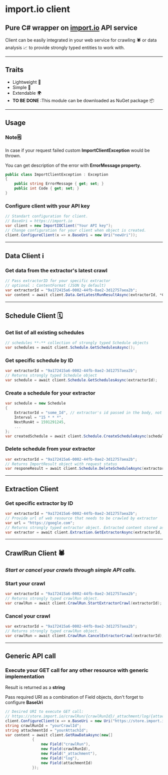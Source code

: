 # import.io client

## Pure C# wrapper on [import.io](http://import.io) API service

Client can be easily integrated in your web service for crawling 🕷️ or data analysis 📈 to provide strongly typed entities to work with.

---

## Traits

- Lightweight 🍃
- Simple 🐣
- Extendable 🌍
- **TO BE DONE** :This module can be downloaded as NuGet package 📦

---

## Usage

### **Note**🗒️

In case if your request failed custom **ImportClientException** would be thrown.

You can get description of the error with **ErrorMessage property.**

```csharp
public class ImportClientException : Exception
{
    public string ErrorMessage { get; set; }
    public int Code { get; set; }
}
```

### Configure client with your API key

```csharp
// Standart configuration for client.
// BaseUri = https://import.io
var client = new ImportIOClient("Your API key");
// Change configuration for your client when object is created.
client.ConfigureClient(x => x.BaseUri = new Uri("newUri"));
```

---

## Data Client ℹ️

### Get data from the extractor's latest crawl

```csharp
// Pass extractorID for your specific extractor
// optional : ContentFormat (JSON by default)
var extractorId = "9a172415a6-0002-44fb-0ae2-3d12757aea2b";
var content = await client.Data.GetLatestRunResultAsync(extractorId, *ContentFormat.CSV*);
```

---

## Schedule Client 🗓️

### Get list of all existing schedules

```csharp
// schedules **-** collection of strongly typed Schedule objects
var schedules = await client.Schedule.GetSchedulesAsync();
```

### Get specific schedule by ID

```csharp
var extractorId = "9a172415a6-0002-44fb-0ae2-3d12757aea2b";
// Returns strongly typed Schedule object
var schedule = await client.Schedule.GetSchedulesAsync(extractorId);
```

### Create a schedule for your extractor

```csharp
var schedule = new Schedule
{
	ExtractorId = "some_Id", // extractor's id passed in the body, not in the URL
	Interval = "15 * * *",
	NextRunAt = 1591291245,
	...
};
var createdSchedule = await client.Schedule.CreateScheduleAsync(schedule);
```

### Delete schedule from your extractor

```csharp
var extractorId = "9a172415a6-0002-44fb-0ae2-3d12757aea2b";
// Returns ImportResult object with request status
var responeResult = await client.Schedule.DeleteScheduleAsync(extractorId);
```

---

## Extraction Client

### Get specific extractor by ID

```csharp
var extractorId = "9a172415a6-0002-44fb-0ae2-3d12757aea2b";
// Provide url of web resource that needs to be crawled by extractor
var url = "https://google.com";
// Returns strongly typed extractor object. Extracted content stored as JObject.
var extractor = await client.Extraction.GetExtractorAsync(extractorId, url);
```

---

## CrawlRun Client 🕷️

### *Start or cancel your crawls  through simple API calls.*

### Start your crawl

```csharp
var extractorId = "9a172415a6-0002-44fb-0ae2-3d12757aea2b";
// Returns strongly typed crawlRun object.
var crawlRun = await client.CrawlRun.StartExtractorCrawl(extractorId);
```

### Cancel your crawl

```csharp
var extractorId = "9a172415a6-0002-44fb-0ae2-3d12757aea2b";
// Returns strongly typed crawlRun object.
var crawlRun = await client.CrawlRun.CancelExtractorCrawl(extractorId);
```

---

## Generic API call

### Execute your GET call for any other resource with generic implementation

Result is returned as a **string**

Pass required URI as a combination of Field objects, don't forget to configure **BaseUri**

```csharp
// Desired URI to execute GET call: 
// https://store.import.io/crawlRun/{crawlRunId}/_attachment/log/{attachmentId}
client.ConfigureClient(x => x.BaseUri = new Uri("https://store.import.io"));
string crawlRunId = "yourCrawlId";
string attachmentId = "yourAttachId";
var content = await client.GetRawDataAsync(new[]
            {
                new Field("crawlRun"),
                new Field(crawlRunId),
                new Field("_attachment"),
                new Field("log"),
                new Field(attachmentId)
            });
```